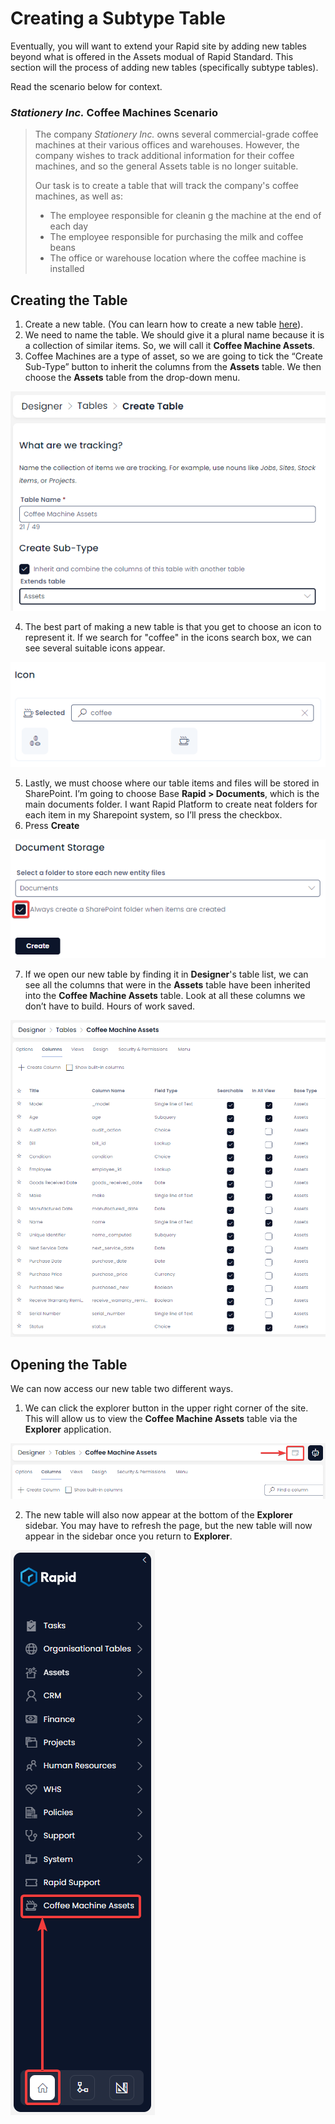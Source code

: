 # Creating a Subtype Table
Eventually, you will want to extend your Rapid site by adding new tables beyond what is offered in the Assets modual of Rapid Standard. This section will the process of adding new tables (specifically subtype tables).

Read the scenario below for context.

### *Stationery Inc.* Coffee Machines Scenario
> The company *Stationery Inc.* owns several commercial-grade coffee machines at their various offices and warehouses. However, the company wishes to track additional information for their coffee machines, and so the general Assets table is no longer suitable.
>
> Our task is to create a table that will track the company's coffee machines, as well as: 
> - The employee responsible for cleanin
g the machine at the end of each day
> - The employee responsible for purchasing the milk and coffee beans
> - The office or warehouse location where the coffee machine is installed

## Creating the Table
1. Create a new table. (You can learn how to create a new table <a href="https://rapiddocs.z8.web.core.windows.net/docs/Rapid/Keyper%20Manual/Designer/Tables/creating-tables/" target="_blank">here</a>).
2. We need to name the table. We should give it a plural name because it is a collection of similar items. So, we will call it **Coffee Machine Assets**.
3. Coffee Machines are a type of asset, so we are going to tick the “Create Sub-Type” button to inherit the columns from the **Assets** table. We then choose the **Assets** table from the drop-down menu.

![A screenshot demonstrating how to create a Coffee Machine Assets subtype table. It highlights the importance of naming the table and choosing the correct subtype.](<Coffee Machine Subtype.png>)

4. The best part of making a new table is that you get to choose an icon to represent it. If we search for "coffee" in the icons search box, we can see  several suitable icons appear.

![A screenshot demonstrating how to create a Coffee Machine Assets subtype table. It highlights the importance of choosing a descriptive icon.](<Coffee Machine Icon.png>)

5. Lastly, we must choose where our table items and files will be stored in SharePoint. I’m going to choose Base **Rapid > Documents**, which is the main documents folder. I want Rapid Platform to create neat folders for each item in my Sharepoint system, so I’ll press the checkbox.
6. Press **Create**

![A screenshot demonstrating how to create a Coffee Machine Assets subtype table. It highlights the importance of choosing the correct file structure.](<Coffee Machine Storage.png>)

7.	If we open our new table by finding it in **Designer**'s table list, we can see all the columns that were in the **Assets** table have been inherited into the **Coffee Machine Assets** table. Look at all these columns we don’t have to build. Hours of work saved.

![A screenshot demonstrating how to create a Coffee Machine Assets subtype table. It highlights why creating a subtype is powerful: all of the columns from the main Assets table are now inherited by the new subtype table.](<Coffee Machine Columns Inherited.png>)

## Opening the Table
We can now access our new table two different ways.
1. We can click the explorer button in the upper right corner of the site. This will allow us to view the **Coffee Machine Assets** table via the **Explorer** application.

![A screenshot demonstrating how to create a Coffee Machine Assets subtype table. It highlights how to switch from the Designer to Explorer applications when viewing a table.](<Coffee Machine Columns Explorer.png>)

2. The new table will also now appear at the bottom of the **Explorer** sidebar. You may have to refresh the page, but the new table will now appear in the sidebar once you return to **Explorer**.

![A screenshot demonstrating how to create a Coffee Machine Assets subtype table. It highlights the fact that when a new table is created, it is automatically added to the bottom of the sidebar.](<Coffee Machine Sidebar.png>)